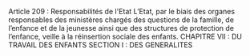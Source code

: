 Article 209 : Responsabilités de l'Etat
L’Etat, par le biais des organes responsables des ministères chargés des questions de la famille, de l’enfance et de la jeunesse ainsi que des structures de protection de l’enfance, veille à la réinsertion sociale des enfants.
CHAPITRE VII : DU TRAVAIL DES ENFANTS
SECTION I : DES GENERALITES